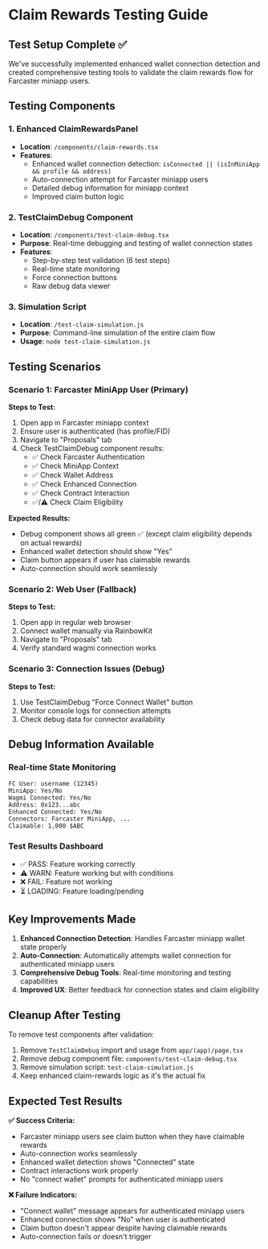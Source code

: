 # Claim Rewards Testing Guide

## Test Setup Complete ✅

We've successfully implemented enhanced wallet connection detection and created comprehensive testing tools to validate the claim rewards flow for Farcaster miniapp users.

## Testing Components

### 1. Enhanced ClaimRewardsPanel
- **Location**: `/components/claim-rewards.tsx`
- **Features**:
  - Enhanced wallet connection detection: `isConnected || (isInMiniApp && profile && address)`
  - Auto-connection attempt for Farcaster miniapp users
  - Detailed debug information for miniapp context
  - Improved claim button logic

### 2. TestClaimDebug Component
- **Location**: `/components/test-claim-debug.tsx`
- **Purpose**: Real-time debugging and testing of wallet connection states
- **Features**:
  - Step-by-step test validation (6 test steps)
  - Real-time state monitoring
  - Force connection buttons
  - Raw debug data viewer

### 3. Simulation Script
- **Location**: `/test-claim-simulation.js`
- **Purpose**: Command-line simulation of the entire claim flow
- **Usage**: `node test-claim-simulation.js`

## Testing Scenarios

### Scenario 1: Farcaster MiniApp User (Primary)
**Steps to Test:**
1. Open app in Farcaster miniapp context
2. Ensure user is authenticated (has profile/FID)
3. Navigate to "Proposals" tab
4. Check TestClaimDebug component results:
   - ✅ Check Farcaster Authentication
   - ✅ Check MiniApp Context
   - ✅ Check Wallet Address
   - ✅ Check Enhanced Connection
   - ✅ Check Contract Interaction
   - ✅/⚠️ Check Claim Eligibility

**Expected Results:**
- Debug component shows all green ✅ (except claim eligibility depends on actual rewards)
- Enhanced wallet detection should show "Yes"
- Claim button appears if user has claimable rewards
- Auto-connection should work seamlessly

### Scenario 2: Web User (Fallback)
**Steps to Test:**
1. Open app in regular web browser
2. Connect wallet manually via RainbowKit
3. Navigate to "Proposals" tab
4. Verify standard wagmi connection works

### Scenario 3: Connection Issues (Debug)
**Steps to Test:**
1. Use TestClaimDebug "Force Connect Wallet" button
2. Monitor console logs for connection attempts
3. Check debug data for connector availability

## Debug Information Available

### Real-time State Monitoring
```
FC User: username (12345)
MiniApp: Yes/No
Wagmi Connected: Yes/No
Address: 0x123...abc
Enhanced Connected: Yes/No
Connectors: Farcaster MiniApp, ...
Claimable: 1,000 $ABC
```

### Test Results Dashboard
- ✅ PASS: Feature working correctly
- ⚠️ WARN: Feature working but with conditions
- ❌ FAIL: Feature not working
- ⏳ LOADING: Feature loading/pending

## Key Improvements Made

1. **Enhanced Connection Detection**: Handles Farcaster miniapp wallet state properly
2. **Auto-Connection**: Automatically attempts wallet connection for authenticated miniapp users
3. **Comprehensive Debug Tools**: Real-time monitoring and testing capabilities
4. **Improved UX**: Better feedback for connection states and claim eligibility

## Cleanup After Testing

To remove test components after validation:
1. Remove `TestClaimDebug` import and usage from `app/(app)/page.tsx`
2. Remove debug component file: `components/test-claim-debug.tsx`
3. Remove simulation script: `test-claim-simulation.js`
4. Keep enhanced claim-rewards logic as it's the actual fix

## Expected Test Results

**✅ Success Criteria:**
- Farcaster miniapp users see claim button when they have claimable rewards
- Auto-connection works seamlessly
- Enhanced wallet detection shows "Connected" state
- Contract interactions work properly
- No "connect wallet" prompts for authenticated miniapp users

**❌ Failure Indicators:**
- "Connect wallet" message appears for authenticated miniapp users
- Enhanced connection shows "No" when user is authenticated
- Claim button doesn't appear despite having claimable rewards
- Auto-connection fails or doesn't trigger